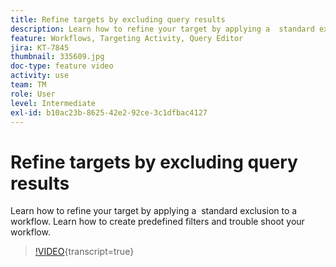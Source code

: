 ```yaml
---
title: Refine targets by excluding query results
description: Learn how to refine your target by applying a  standard exclusion to a workflow. Learn how to create predefined filters and trouble shoot your workflow.
feature: Workflows, Targeting Activity, Query Editor
jira: KT-7845
thumbnail: 335609.jpg
doc-type: feature video
activity: use
team: TM
role: User
level: Intermediate
exl-id: b10ac23b-8625-42e2-92ce-3c1dfbac4127
---
```

# Refine targets by excluding query results

Learn how to refine your target by applying a  standard exclusion to a workflow. Learn how to create predefined filters and trouble shoot your workflow.

>[!VIDEO](https://video.tv.adobe.com/v/335609?quality=12&learn=on){transcript=true}
